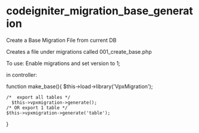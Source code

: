 codeigniter_migration_base_generation
=====================================

Create a Base Migration File from current DB

Creates a file under migrations called 001_create_base.php


To use:
Enable migrations and set version to 1;

in controller:

function make_base(){
    $this->load->library('VpxMigration');

    /*  export all tables */
      $this->vpxmigration->generate();
    /* OR export 1 table */
    $this->vpxmigration->generate('table');

}

